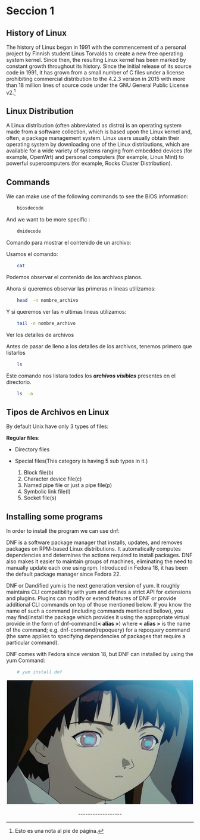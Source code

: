 # Seccion 1




## History of Linux

The history of Linux began in 1991 with the commencement of a personal project by Finnish student Linus Torvalds to create a new free operating system kernel. Since then, the resulting Linux kernel has been marked by constant growth throughout its history. Since the initial release of its source code in 1991, it has grown from a small number of C files under a license prohibiting commercial distribution to the 4.2.3 version in 2015 with more than 18 million lines of source code under the GNU General Public License v2.[^1]

[^1]:  Esto es una nota al pie de página. 


## Linux Distribution

A Linux distribution (often abbreviated as distro) is an operating system made from a software collection, which is based upon the Linux kernel and, often, a package management system. Linux users usually obtain their operating system by downloading one of the Linux distributions, which are available for a wide variety of systems ranging from embedded devices (for example, OpenWrt) and personal computers (for example, Linux Mint) to powerful supercomputers (for example, Rocks Cluster Distribution).






## Commands

We can make use of the following commands to see the BIOS information:


``` bash
	biosdecode	
```


And we want to be more specific :

``` bash
	dmidecode	
```

Comando para mostrar el contenido de un archivo:

Usamos el comando:

``` bash
	cat	
```
Podemos observar el contenido de los archivos planos.

Ahora si queremos observar las primeras _n_ lineas utilizamos:

``` bash
	head  -n nombre_archivo	
```

Y si queremos ver las _n_ ultimas lineas utilizamos:


``` bash
	tail -n nombre_archivo 			
```

Ver los detalles de archivos 

Antes de pasar de lleno a los detalles de los archivos, tenemos primero que listarlos

``` bash
	ls 			
```
Este comando nos listara todos los **_archivos visibles_** presentes en el directorio.

``` bash
	ls 	-a		
```



## Tipos de Archivos en Linux

By default Unix have only 3 types of files:


**Regular files**:

* Directory files

* Special files(This category is having 5 sub types in it.)
	1. Block file(b)
	2. Character device file(c)
	3. Named pipe file or just a pipe file(p)
	4. Symbolic link file(l)
	5. Socket file(s)



## Installing some programs


In order to install the program we can use dnf:

DNF is a software package manager that installs, updates, and removes packages on RPM-based Linux distributions. It automatically computes dependencies and determines the actions required to install packages. DNF also makes it easier to maintain groups of machines, eliminating the need to manually update each one using rpm. Introduced in Fedora 18, it has been the default package manager since Fedora 22.

DNF or Dandified yum is the next generation version of yum. It roughly maintains CLI compatibility with yum and defines a strict API for extensions and plugins. Plugins can modify or extend features of DNF or provide additional CLI commands on top of those mentioned below. If you know the name of such a command (including commands mentioned bellow), you may find/install the package which provides it using the appropriate virtual provide in the form of dnf-command(**< alias >**) where **< alias >** is the name of the command; e.g. dnf-command(repoquery) for a repoquery command (the same applies to specifying dependencies of packages that require a particular command).

DNF comes with Fedora since version 18, but DNF can installed by using the yum Command:

``` bash
	# yum install dnf	
```




<p align="center">
  <img src="https://raw.githubusercontent.com/Zavaleta-Bueno/Linux/gh-pages/imagenes/lain-1.gif">
  <center><b> ------------------ </b></center> 
</p>
